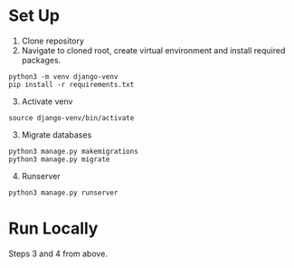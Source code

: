 # Set Up 

1. Clone repository
2. Navigate to cloned root, create virtual environment and install required packages.
```
python3 -m venv django-venv
pip install -r requirements.txt
```
3. Activate venv
```
source django-venv/bin/activate
```
3. Migrate databases
```
python3 manage.py makemigrations
python3 manage.py migrate
```
4. Runserver
```
python3 manage.py runserver
```

# Run Locally
Steps 3 and 4 from above.